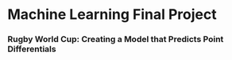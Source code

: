 # Machine Learning Final Project

### Rugby World Cup: Creating a Model that Predicts Point Differentials

